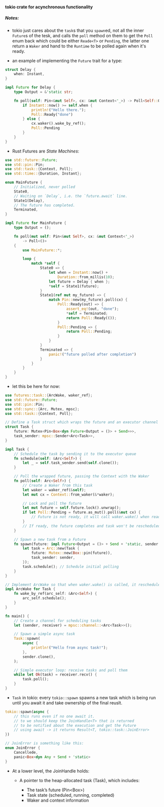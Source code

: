 #### tokio crate for acynchronous functionality

##### Notes: 
- tokio just cares about the `task`s that you `spawn`ed, not all the inner `Future`s of the tesk, and calls the `poll` method on them to get the `Poll` enum back which could be either `Reade<T>` or `Pending`, the latter one return a `Waker` and hand to the `Runtime` to be polled again when it's ready.

- an example of implementing the `Future` trait for a type:

```rust
struct Delay {
    when: Instant,
}

impl Future for Delay {
    type Output = &'static str;

    fn poll(self: Pin<&mut Self>, cx: &mut Context<'_>) -> Poll<Self::Output> {
        if Instant::now() >= self.when {
            println!("Hello there.");
            Poll::Ready("done")
        } else {
            cx.waker().wake_by_ref();
            Poll::Pending
        }
    }
}
```

- Rust Futures are *State Machines*:

```rust
use std::future::Future;
use std::pin::Pin;
use std::task::{Context, Poll};
use std::time::{Duration, Instant};

enum MainFuture {
    // Initialized, never polled
    State0,
    // Waiting on `Delay`, i.e. the `future.await` line.
    State1(Delay),
    // The future has completed.
    Terminated,
}

impl Future for MainFuture {
    type Output = ();

    fn poll(mut self: Pin<&mut Self>, cx: &mut Context<'_>)
        -> Poll<()>
    {
        use MainFuture::*;

        loop {
            match *self {
                State0 => {
                    let when = Instant::now() +
                        Duration::from_millis(10);
                    let future = Delay { when };
                    *self = State1(future);
                }
                State1(ref mut my_future) => {
                    match Pin::new(my_future).poll(cx) {
                        Poll::Ready(out) => {
                            assert_eq!(out, "done");
                            *self = Terminated;
                            return Poll::Ready(());
                        }
                        Poll::Pending => {
                            return Poll::Pending;
                        }
                    }
                }
                Terminated => {
                    panic!("future polled after completion")
                }
            }
        }
    }
}
```

- let this be here for now:

```rust
use futures::task::{ArcWake, waker_ref};
use std::future::Future;
use std::pin::Pin;
use std::sync::{Arc, Mutex, mpsc};
use std::task::{Context, Poll};

// Define a Task struct which wraps the future and an executor channel sender
struct Task {
    future: Mutex<Pin<Box<dyn Future<Output = ()> + Send>>>,
    task_sender: mpsc::Sender<Arc<Task>>,
}

impl Task {
    // Schedule the task by sending it to the executor queue
    fn schedule(self: &Arc<Self>) {
        let _ = self.task_sender.send(self.clone());
    }

    // Poll the wrapped future, passing the Context with the Waker
    fn poll(self: Arc<Self>) {
        // Create a Waker from this task
        let waker = waker_ref(&self);
        let mut cx = Context::from_waker(&*waker);

        // Lock and poll the future
        let mut future = self.future.lock().unwrap();
        if let Poll::Pending = future.as_mut().poll(&mut cx) {
            // Future is not ready, it will call waker.wake() when ready
        }
        // If ready, the future completes and task won't be rescheduled
    }

    // Spawn a new task from a Future
    fn spawn(future: impl Future<Output = ()> + Send + 'static, sender: mpsc::Sender<Arc<Task>>) {
        let task = Arc::new(Task {
            future: Mutex::new(Box::pin(future)),
            task_sender: sender,
        });
        task.schedule(); // Schedule initial polling
    }
}

// Implement ArcWake so that when waker.wake() is called, it reschedules the task
impl ArcWake for Task {
    fn wake_by_ref(arc_self: &Arc<Self>) {
        arc_self.schedule();
    }
}

fn main() {
    // Create a channel for scheduling tasks
    let (sender, receiver) = mpsc::channel::<Arc<Task>>();

    // Spawn a simple async task
    Task::spawn(
        async {
            println!("Hello from async task!");
        },
        sender.clone(),
    );

    // Simple executor loop: receive tasks and poll them
    while let Ok(task) = receiver.recv() {
        task.poll();
    }
}

```

- `Task` in tokio:
every `tokio::spawn` spawns a new task which is being run until you await it and take ownership of the final reuslt.
```rust
tokio::spawn(async {
    // this runs even if no one await it.
    // to we should keep the JoinHandle<T> that is returned
    // to be notified about the execution and get the Future
    // using await -> it returns Result<T, tokio::task::JoinError>
})

// JoinError is something like this:
enum JoinError {
    Cancellede,
    panic<Box<dyn Any + Send + 'static>
}
```

- At a lower level, the JoinHandle<T> holds:
    - A pointer to the heap-allocated task (Task<T>), which includes:
        - The task’s future (Pin<Box<dyn Future>>)
        - Task state (scheduled, running, completed)
        - Waker and context information

